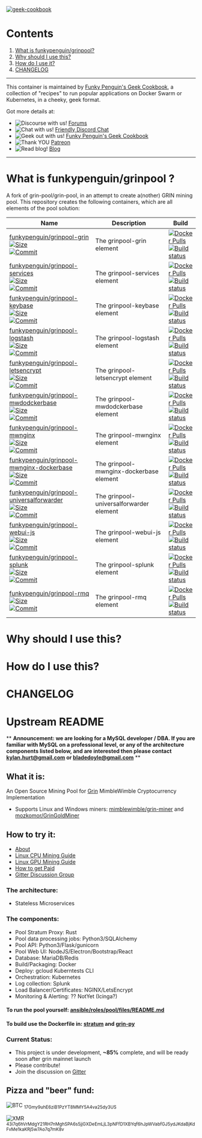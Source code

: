 [cookbookurl]: https://geek-cookbook.funkypenguin.co.nz
[kitchenurl]: https://discourse.kitchen.funkypenguin.co.nz
[discordurl]: http://chat.funkypenguin.co.nz
[patreonurl]: https://patreon.com/funkypenguin
[blogurl]: https://www.funkypenguin.co.nz
[hub]: https://hub.docker.com/r/funkypenguin/turtlecoind/

[![geek-cookbook](https://raw.githubusercontent.com/funkypenguin/www.funkypenguin.co.nz/master/images/geek-kitchen-banner.png)][cookbookurl]

# Contents

1. [What is funkypenguin/grinpool?](#what-is-funkypenguin-grinpool)
2. [Why should I use this?](#why-should-i-use-this)
3. [How do I use it?](#how-do-i-use-this)
4. [CHANGELOG](#changelog)

---

This container is maintained by [Funky Penguin's Geek Cookbook][cookbookurl], a collection of "recipes" to run popular applications
on Docker Swarm or Kubernetes, in a cheeky, geek format.

Got more details at:
* ![Discourse with us!](https://img.shields.io/discourse/https/discourse.geek-kitchen.funkypenguin.co.nz/topics.svg) [Forums][kitchenurl]
* ![Chat with us!](https://img.shields.io/discord/396055506072109067.svg) [Friendly Discord Chat][discordurl]
* ![Geek out with us!](https://img.shields.io/badge/recipies-43+-brightgreen.svg) [Funky Penguin's Geek Cookbook][cookbookurl]
* ![Thank YOU](https://img.shields.io/badge/thank-you-brightgreen.svg) [Patreon][patreonurl]
* ![Read blog!](https://img.shields.io/badge/read-blog-brightgreen.svg) [Blog][blogurl]

---

# What is funkypenguin/grinpool ?

A fork of grin-pool/grin-pool, in an attempt to create a(nother) GRIN mining pool. This repository creates the following containers, which are all elements of the pool solution:

Name | Description | Build
--|--|--
[funkypenguin/grinpool-grin](https://hub.docker.com/r/funkypenguin/grinpool-grin/)<br/>[![Size](https://images.microbadger.com/badges/image/funkypenguin/grinpool-grin.svg)](https://hub.docker.com/r/funkypenguin/grinpool-grin/)<br/>[![Commit](https://images.microbadger.com/badges/commit/funkypenguin/grinpool-grin.svg)](https://microbadger.com/images/funkypenguin/grinpool-grin)| The grinpool-grin element |[![Docker Pulls](https://img.shields.io/docker/cloud/build/funkypenguin/grinpool-grin.svg)](https://hub.docker.com/r/funkypenguin/grinpool-grin/)<br/>[![Build status](https://img.shields.io/docker/cloud/automated/funkypenguin/grinpool-grin.svg)](https://hub.docker.com/r/funkypenguin/grinpool-grin/)
[funkypenguin/grinpool-services](https://hub.docker.com/r/funkypenguin/grinpool-services/)<br/>[![Size](https://images.microbadger.com/badges/image/funkypenguin/grinpool-services.svg)](https://hub.docker.com/r/funkypenguin/grinpool-services/)<br/>[![Commit](https://images.microbadger.com/badges/commit/funkypenguin/grinpool-services.svg)](https://microbadger.com/images/funkypenguin/grinpool-services)| The grinpool-services element |[![Docker Pulls](https://img.shields.io/docker/cloud/build/funkypenguin/grinpool-services.svg)](https://hub.docker.com/r/funkypenguin/grinpool-services/)<br/>[![Build status](https://img.shields.io/docker/cloud/automated/funkypenguin/grinpool-services.svg)](https://hub.docker.com/r/funkypenguin/grinpool-services/)
[funkypenguin/grinpool-keybase](https://hub.docker.com/r/funkypenguin/grinpool-keybase/)<br/>[![Size](https://images.microbadger.com/badges/image/funkypenguin/grinpool-keybase.svg)](https://hub.docker.com/r/funkypenguin/grinpool-keybase/)<br/>[![Commit](https://images.microbadger.com/badges/commit/funkypenguin/grinpool-keybase.svg)](https://microbadger.com/images/funkypenguin/grinpool-keybase)| The grinpool-keybase element |[![Docker Pulls](https://img.shields.io/docker/cloud/build/funkypenguin/grinpool-keybase.svg)](https://hub.docker.com/r/funkypenguin/grinpool-keybase/)<br/>[![Build status](https://img.shields.io/docker/cloud/automated/funkypenguin/grinpool-keybase.svg)](https://hub.docker.com/r/funkypenguin/grinpool-keybase/)
[funkypenguin/grinpool-logstash](https://hub.docker.com/r/funkypenguin/grinpool-logstash/)<br/>[![Size](https://images.microbadger.com/badges/image/funkypenguin/grinpool-logstash.svg)](https://hub.docker.com/r/funkypenguin/grinpool-logstash/)<br/>[![Commit](https://images.microbadger.com/badges/commit/funkypenguin/grinpool-logstash.svg)](https://microbadger.com/images/funkypenguin/grinpool-logstash)| The grinpool-logstash element |[![Docker Pulls](https://img.shields.io/docker/cloud/build/funkypenguin/grinpool-logstash.svg)](https://hub.docker.com/r/funkypenguin/grinpool-logstash/)<br/>[![Build status](https://img.shields.io/docker/cloud/automated/funkypenguin/grinpool-logstash.svg)](https://hub.docker.com/r/funkypenguin/grinpool-logstash/)
[funkypenguin/grinpool-letsencrypt](https://hub.docker.com/r/funkypenguin/grinpool-letsencrypt/)<br/>[![Size](https://images.microbadger.com/badges/image/funkypenguin/grinpool-letsencrypt.svg)](https://hub.docker.com/r/funkypenguin/grinpool-letsencrypt/)<br/>[![Commit](https://images.microbadger.com/badges/commit/funkypenguin/grinpool-letsencrypt.svg)](https://microbadger.com/images/funkypenguin/grinpool-letsencrypt)| The grinpool-letsencrypt element |[![Docker Pulls](https://img.shields.io/docker/cloud/build/funkypenguin/grinpool-letsencrypt.svg)](https://hub.docker.com/r/funkypenguin/grinpool-letsencrypt/)<br/>[![Build status](https://img.shields.io/docker/cloud/automated/funkypenguin/grinpool-letsencrypt.svg)](https://hub.docker.com/r/funkypenguin/grinpool-letsencrypt/)
[funkypenguin/grinpool-mwdodckerbase](https://hub.docker.com/r/funkypenguin/grinpool-mwdodckerbase/)<br/>[![Size](https://images.microbadger.com/badges/image/funkypenguin/grinpool-mwdodckerbase.svg)](https://hub.docker.com/r/funkypenguin/grinpool-mwdodckerbase/)<br/>[![Commit](https://images.microbadger.com/badges/commit/funkypenguin/grinpool-mwdodckerbase.svg)](https://microbadger.com/images/funkypenguin/grinpool-mwdodckerbase)| The grinpool-mwdodckerbase element |[![Docker Pulls](https://img.shields.io/docker/cloud/build/funkypenguin/grinpool-mwdodckerbase.svg)](https://hub.docker.com/r/funkypenguin/grinpool-mwdodckerbase/)<br/>[![Build status](https://img.shields.io/docker/cloud/automated/funkypenguin/grinpool-mwdodckerbase.svg)](https://hub.docker.com/r/funkypenguin/grinpool-mwdodckerbase/)
[funkypenguin/grinpool-mwnginx](https://hub.docker.com/r/funkypenguin/grinpool-mwnginx/)<br/>[![Size](https://images.microbadger.com/badges/image/funkypenguin/grinpool-mwnginx.svg)](https://hub.docker.com/r/funkypenguin/grinpool-mwnginx/)<br/>[![Commit](https://images.microbadger.com/badges/commit/funkypenguin/grinpool-mwnginx.svg)](https://microbadger.com/images/funkypenguin/grinpool-mwnginx)| The grinpool-mwnginx element |[![Docker Pulls](https://img.shields.io/docker/cloud/build/funkypenguin/grinpool-mwnginx.svg)](https://hub.docker.com/r/funkypenguin/grinpool-mwnginx/)<br/>[![Build status](https://img.shields.io/docker/cloud/automated/funkypenguin/grinpool-mwnginx.svg)](https://hub.docker.com/r/funkypenguin/grinpool-mwnginx/)
[funkypenguin/grinpool-mwnginx-dockerbase](https://hub.docker.com/r/funkypenguin/grinpool-mwnginx-dockerbase/)<br/>[![Size](https://images.microbadger.com/badges/image/funkypenguin/grinpool-mwnginx-dockerbase.svg)](https://hub.docker.com/r/funkypenguin/grinpool-mwnginx-dockerbase/)<br/>[![Commit](https://images.microbadger.com/badges/commit/funkypenguin/grinpool-mwnginx-dockerbase.svg)](https://microbadger.com/images/funkypenguin/grinpool-mwnginx-dockerbase)| The grinpool-mwnginx-dockerbase element |[![Docker Pulls](https://img.shields.io/docker/cloud/build/funkypenguin/grinpool-mwnginx-dockerbase.svg)](https://hub.docker.com/r/funkypenguin/grinpool-mwnginx-dockerbase/)<br/>[![Build status](https://img.shields.io/docker/cloud/automated/funkypenguin/grinpool-mwnginx-dockerbase.svg)](https://hub.docker.com/r/funkypenguin/grinpool-mwnginx-dockerbase/)
[funkypenguin/grinpool-universalforwarder](https://hub.docker.com/r/funkypenguin/grinpool-universalforwarder/)<br/>[![Size](https://images.microbadger.com/badges/image/funkypenguin/grinpool-universalforwarder.svg)](https://hub.docker.com/r/funkypenguin/grinpool-universalforwarder/)<br/>[![Commit](https://images.microbadger.com/badges/commit/funkypenguin/grinpool-universalforwarder.svg)](https://microbadger.com/images/funkypenguin/grinpool-universalforwarder)| The grinpool-universalforwarder element |[![Docker Pulls](https://img.shields.io/docker/cloud/build/funkypenguin/grinpool-universalforwarder.svg)](https://hub.docker.com/r/funkypenguin/grinpool-universalforwarder/)<br/>[![Build status](https://img.shields.io/docker/cloud/automated/funkypenguin/grinpool-universalforwarder.svg)](https://hub.docker.com/r/funkypenguin/grinpool-universalforwarder/)
[funkypenguin/grinpool-webui-js](https://hub.docker.com/r/funkypenguin/grinpool-webui-js/)<br/>[![Size](https://images.microbadger.com/badges/image/funkypenguin/grinpool-webui-js.svg)](https://hub.docker.com/r/funkypenguin/grinpool-webui-js/)<br/>[![Commit](https://images.microbadger.com/badges/commit/funkypenguin/grinpool-webui-js.svg)](https://microbadger.com/images/funkypenguin/grinpool-webui-js)| The grinpool-webui-js element |[![Docker Pulls](https://img.shields.io/docker/cloud/build/funkypenguin/grinpool-webui-js.svg)](https://hub.docker.com/r/funkypenguin/grinpool-webui-js/)<br/>[![Build status](https://img.shields.io/docker/cloud/automated/funkypenguin/grinpool-webui-js.svg)](https://hub.docker.com/r/funkypenguin/grinpool-webui-js/)
[funkypenguin/grinpool-splunk](https://hub.docker.com/r/funkypenguin/grinpool-splunk/)<br/>[![Size](https://images.microbadger.com/badges/image/funkypenguin/grinpool-splunk.svg)](https://hub.docker.com/r/funkypenguin/grinpool-splunk/)<br/>[![Commit](https://images.microbadger.com/badges/commit/funkypenguin/grinpool-splunk.svg)](https://microbadger.com/images/funkypenguin/grinpool-splunk)| The grinpool-splunk element |[![Docker Pulls](https://img.shields.io/docker/cloud/build/funkypenguin/grinpool-splunk.svg)](https://hub.docker.com/r/funkypenguin/grinpool-splunk/)<br/>[![Build status](https://img.shields.io/docker/cloud/automated/funkypenguin/grinpool-splunk.svg)](https://hub.docker.com/r/funkypenguin/grinpool-splunk/)
[funkypenguin/grinpool-rmq](https://hub.docker.com/r/funkypenguin/grinpool-rmq/)<br/>[![Size](https://images.microbadger.com/badges/image/funkypenguin/grinpool-rmq.svg)](https://hub.docker.com/r/funkypenguin/grinpool-rmq/)<br/>[![Commit](https://images.microbadger.com/badges/commit/funkypenguin/grinpool-rmq.svg)](https://microbadger.com/images/funkypenguin/grinpool-rmq)| The grinpool-rmq element |[![Docker Pulls](https://img.shields.io/docker/cloud/build/funkypenguin/grinpool-rmq.svg)](https://hub.docker.com/r/funkypenguin/grinpool-rmq/)<br/>[![Build status](https://img.shields.io/docker/cloud/automated/funkypenguin/grinpool-rmq.svg)](https://hub.docker.com/r/funkypenguin/grinpool-rmq/)



# Why should I use this?


# How do I use this?

# CHANGELOG

# Upstream README

** **Announcement: we are looking for a MySQL developer / DBA. If you are familiar with MySQL on a professional level, or any of the architecture components listed below, and are interested then please contact kylan.hurt@gmail.com or bladedoyle@gmail.com** **

## What it is:
An Open Source Mining Pool for [Grin](https://github.com/mimblewimble/grin) MimbleWimble Cryptocurrency Implementation
* Supports Linux and Windows miners: [mimblewimble/grin-miner](https://github.com/mimblewimble/grin-miner) and [mozkomor/GrinGoldMiner](https://github.com/mozkomor/GrinGoldMiner)

## How to try it:
* [About](https://medium.com/@blade.doyle/mwgrinpool-com-a-grin-mining-pool-345d67cb8e98)
* [Linux CPU Mining Guide](https://medium.com/@blade.doyle/cpu-mining-on-mwgrinpool-com-how-to-efb9ed102bc9)
* [Linux GPU Mining Guide](https://medium.com/@blade.doyle/gpu-mining-on-mwgrinpool-com-how-to-72970e550a27)
* [How to get Paid](https://medium.com/@blade.doyle/configure-payments-on-mwgrinpool-com-how-to-7b84163ec467)
* [Gitter Discussion Group](https://gitter.im/grin-pool/Lobby)

### The architecture:
* Stateless Microservices

### The components:
* Pool Stratum Proxy: Rust
* Pool data processing jobs: Python3/SQLAlchemy
* Pool API: Python3/Flask/gunicorn
* Pool Web UI: NodeJS/Electron/Bootstrap/React
* Database: MariaDB/Redis
* Build/Packaging: Docker
* Deploy: gcloud Kuberntests CLI
* Orchestration: Kubernetes
* Log collection: Splunk
* Load Balancer/Certificates: NGINX/LetsEncrypt
* Monitoring & Alerting: ?? NotYet (Icinga?)

#### To run the pool yourself: [ansible/roles/pool/files/README.md](ansible/roles/pool/files/README.md)

#### To build use the Dockerfile in: [stratum](stratum/) and [grin-py](grin-py/)

### Current Status:
* This project is under development, <B>~85%</B> complete, and will be ready soon after grin mainnet launch
* Please contribute!
* Join the discussion on [Gitter](https://gitter.im/grin-pool/Lobby)

## Pizza and "beer" fund:
![BTC](https://ipfs.io/ipfs/QmZQxz5LdbCuyc8LcnUiCyTLzmWmHs644mAD7A91bmTzej) <sub>17Gmy9uhE6ziB1PzYT8MMY5A4va25dy3US</sub>

![XMR](https://ipfs.io/ipfs/QmTLh1DUXhNNuB4CkaTtv3VJftXaDEY7V8hYyYGVvYzMB8) <sub>43i7q6hVrMdgY21RH7nMghSPA6s5jjGXDeEmLjL3pNFfD1XBYqf6hJpWVabfGJ5ydJKdaBjKdFvMe1kaKRj5w7Ao7q7mK8v</sub>
